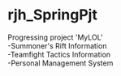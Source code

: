 # rjh_SpringPjt
Progressing project 'MyLOL' <br/>
-Summoner's Rift Information <br/>
-Teamfight Tactics Information <br/>
-Personal Management System <br/>
